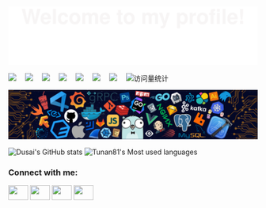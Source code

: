 ![](assets/Bottom_up.svg)

<!-- profile logo 个人资料徽标 -->
<div>
    <a href="https://blog.sunguoqi.com/"><img src="https://github.com/Tunan81" /></a>&emsp;
    <a href="https://twitter.com/sun0225SUN/"><img src="https://github.com/Tunan81" /></a>&emsp;
    <a href="https://www.youtube.com/@sun0225SUN"><img src="https://github.com/Tunan81" /></a>&emsp;
    <a href="https://mp.sunguoqi.com"><img src="https://github.com/Tunan81" /></a>&emsp;
    <a href="https://space.bilibili.com/448488855/"><img src="https://github.com/Tunan81" /></a>&emsp;
    <a href="https://blog.csdn.net/weixin_50915462/"><img src="https://github.com/Tunan81" /></a>&emsp;
    <a href="https://www.zhihu.com/people/sunguoqi/"><img src="https://github.com/Tunan81" /></a>&emsp;
    <!-- visitor statistics logo 访问量统计徽标 -->
    <img src="https://komarev.com/ghpvc/?username=Tunan81&label=Views&color=0e75b6&style=flat" alt="访问量统计" />
</div>

<!--   my-header-img -->
![](./src/header_.png)


![Dusai's GitHub stats](https://github-readme-stats.vercel.app/api?username=Tunan81)
![Tunan81's Most used languages](https://github-readme-stats.vercel.app/api/top-langs/?username=Tunan81&layout=compact&hide_border=true&langs_count=10)
<h3 align="left">Connect with me:</h3>
<p align="left">
<a href="your link" target="blank"><img align="center" src="https://cdn.jsdelivr.net/npm/simple-icons@3.0.1/icons/twitter.svg" alt="" height="30" width="40" /></a>
<a href="your link" target="blank"><img align="center" src="https://cdn.jsdelivr.net/npm/simple-icons@3.0.1/icons/linkedin.svg" alt="" height="30" width="40" /></a>
<a href="your link" target="blank"><img align="center" src="https://cdn.jsdelivr.net/npm/simple-icons@3.0.1/icons/instagram.svg" alt="" height="30" width="40" /></a>
<a href="your link" target="blank"><img align="center" src="https://cdn.jsdelivr.net/npm/simple-icons@3.0.1/icons/youtube.svg" alt="" height="30" width="40" /></a>
</p>
<!--
**Tunan81/Tunan81** is a ✨ _special_ ✨ repository because its `README.md` (this file) appears on your GitHub profile.

Here are some ideas to get you started:

- 🔭 I’m currently working on ...
- 🌱 I’m currently learning ...
- 👯 I’m looking to collaborate on ...
- 🤔 I’m looking for help with ...
- 💬 Ask me about ...
- 📫 How to reach me: ...
- 😄 Pronouns: ...
- ⚡ Fun fact: ...
-->
![](https://raw.githubusercontent.com/Tunan81/Tunan81/main/assets/github-contribution-grid-snake.svg)
